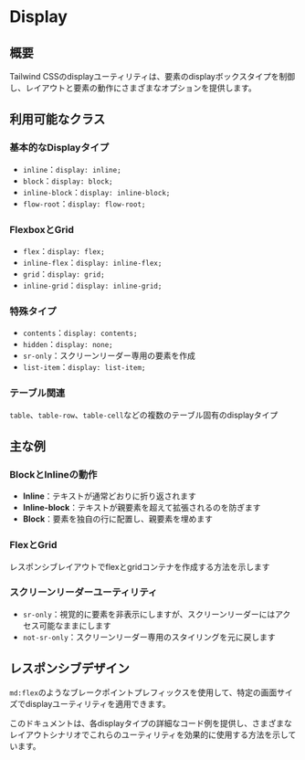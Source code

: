 # Display

## 概要

Tailwind CSSのdisplayユーティリティは、要素のdisplayボックスタイプを制御し、レイアウトと要素の動作にさまざまなオプションを提供します。

## 利用可能なクラス

### 基本的なDisplayタイプ

- `inline`：`display: inline;`
- `block`：`display: block;`
- `inline-block`：`display: inline-block;`
- `flow-root`：`display: flow-root;`

### FlexboxとGrid

- `flex`：`display: flex;`
- `inline-flex`：`display: inline-flex;`
- `grid`：`display: grid;`
- `inline-grid`：`display: inline-grid;`

### 特殊タイプ

- `contents`：`display: contents;`
- `hidden`：`display: none;`
- `sr-only`：スクリーンリーダー専用の要素を作成
- `list-item`：`display: list-item;`

### テーブル関連

`table`、`table-row`、`table-cell`などの複数のテーブル固有のdisplayタイプ

## 主な例

### BlockとInlineの動作

- **Inline**：テキストが通常どおりに折り返されます
- **Inline-block**：テキストが親要素を超えて拡張されるのを防ぎます
- **Block**：要素を独自の行に配置し、親要素を埋めます

### FlexとGrid

レスポンシブレイアウトでflexとgridコンテナを作成する方法を示します

### スクリーンリーダーユーティリティ

- `sr-only`：視覚的に要素を非表示にしますが、スクリーンリーダーにはアクセス可能なままにします
- `not-sr-only`：スクリーンリーダー専用のスタイリングを元に戻します

## レスポンシブデザイン

`md:flex`のようなブレークポイントプレフィックスを使用して、特定の画面サイズでdisplayユーティリティを適用できます。

このドキュメントは、各displayタイプの詳細なコード例を提供し、さまざまなレイアウトシナリオでこれらのユーティリティを効果的に使用する方法を示しています。
